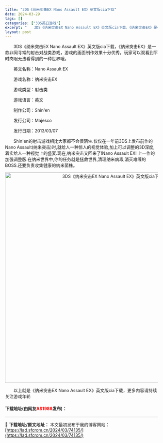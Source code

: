```yaml
---
title: "3DS《纳米突击EX Nano Assault EX》英文版cia下载"
date: 2024-03-29
tags: []
categories: ["3DS英日游戏"]
excerpt: "　　3DS《纳米突击EX Nano Assault EX》英文版cia下载，《纳米突击EX》是一款非同寻常的射击对战类游戏，游戏的画面制作效果十分优秀，玩家可以观看到平时肉眼无法看得到的一种世界哦。 　　英文名称：Nano Assault EX 　　游戏名称：纳米突击EX 　　游戏类型：射击类 　　&hellip;"
layout: post
---
```


 <p>　　3DS《纳米突击EX Nano Assault EX》英文版cia下载，《纳米突击EX》是一款非同寻常的射击对战类游戏，游戏的画面制作效果十分优秀，玩家可以观看到平时肉眼无法看得到的一种世界哦。</p> <p>　　英文名称：Nano Assault EX</p> <p>　　游戏名称：纳米突击EX</p> <p>　　游戏类型：射击类</p> <p>　　游戏语言：英文</p> <p>　　制作公司：Shin&#39;en</p> <p>　　发行公司：Majesco</p> <p>　　发行日期：2013/03/07</p> <p>　　Shin&#39;en的射击游戏相比大家都不会很陌生.仅仅在一年前3DS上发布前作的Nano Assault(纳米突击)时,就给人一种惊人的视觉体验,加上可以调整的3D深度,着实给人一种视觉上的盛宴.现在,纳米突击又回来了!Nano Assault EX! 上一作的加强调整版.在纳米世界中,你的任务就是拯救世界,清理纳米病毒,消灭难缠的BOSS.还要负责收集健康的纳米菌株。</p> <p align="center"><img align="" border="0" src="https://lad.sfcrom.cn/wp-content/uploads/2024/03/20240329_6606334476edb.jpg" width="694" alt="3DS《纳米突击EX Nano Assault EX》英文版cia下载" /></p> <p>　　以上就是《纳米突击EX Nano Assault EX》英文版cia下载，更多内容请持续关注游戏年轮</p> <p><h4>下载地址(由网友<font color="red">AS1986</font>发布)：</h4></p> 

---
📖 **下载地址/原文地址：** 本文最初发布于我的博客网站：[https://lad.sfcrom.cn/2024/03/74135/](https://lad.sfcrom.cn/2024/03/74135/)
